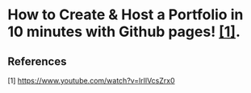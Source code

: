 # How to Create & Host a Portfolio in 10 minutes with Github pages! [[1]](#1).






## References
<a id="1">[1]</a> 
https://www.youtube.com/watch?v=lrIlVcsZrx0

